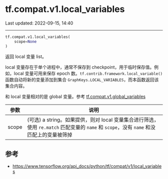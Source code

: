 # tf.compat.v1.local_variables

Last updated: 2022-09-15, 14:40
****

```python
tf.compat.v1.local_variables(
    scope=None
)
```

返回 local 变量 list。

local 变量存在于单个进程中，通常不保存到 checkpoint，用于临时保存值。例如，local 变量可用来保存 epoch 数。`tf.contrib.framework.local_variable()` 函数自动将新的变量添加到集合 `GraphKeys.LOCAL_VARIABLES`，而本函数返回该集合内容。

和 local 变量相对的是 global 变量。参考 [tf.compat.v1.global_variables](https://www.tensorflow.org/api_docs/python/tf/compat/v1/global_variables)

|参数|说明|
|----|---|
|scope|(可选) a string。如果提供，则对 local 变量集合进行筛选，使用 `re.match` 匹配变量的 `name` 和 `scope`，没有 `name` 和没匹配上的变量被筛掉|

## 参考

- https://www.tensorflow.org/api_docs/python/tf/compat/v1/local_variables
